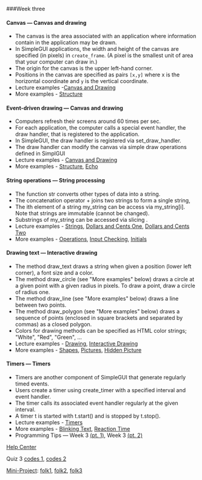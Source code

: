 ###Week three 

#### Canvas — Canvas and drawing
+ The canvas is the area associated with an application where information contain in the application may be drawn.
+ In SimpleGUI applications, the width and height of the canvas are specified (in pixels) in `create_frame`. (A pixel is the smallest unit of area that your computer can draw in.)
+ The origin for the canvas is the upper left-hand corner.
+ Positions in the canvas are specified as pairs `[x,y]` where x is the horizontal coordinate and `y` is the vertical coordinate.
+ Lecture examples -[Canvas and Drawing](http://www.codeskulptor.org/#examples-canvas_and_drawing.py)
+ More examples - [Structure](http://www.codeskulptor.org/#examples-more-3a_canvas_and_drawing-structure.py)

#### Event-driven drawing — Canvas and drawing
+ Computers refresh their screens around 60 times per sec.
+ For each application, the computer calls a special event handler, the draw handler, that is registered to the application.
+ In SimpleGUI, the draw handler is registered via set_draw_handler.
+ The draw handler can modify the canvas via simple draw operations defined in SimplGUI
+ Lecture examples - [Canvas and Drawing](http://www.codeskulptor.org/#examples-canvas_and_drawing.py)
+ More examples - [Structure](http://www.codeskulptor.org/#examples-more-3a_canvas_and_drawing-structure.py), [Echo](http://www.codeskulptor.org/#examples-more-3a_canvas_and_drawing-echo.py)

#### String operations — String processing
+ The function str converts other types of data into a string.
+ The concatenation operator + joins two strings to form a single string,
+ The ith element of a string my_string can be access via my_string[i]. Note that strings are immutable (cannot be changed).
+ Substrings of my_string can be accessed via slicing .
+ Lecture examples - [Strings](http://www.codeskulptor.org/#examples-strings-0.py), [Dollars and Cents One](http://www.codeskulptor.org/#examples-strings-1.py), [Dollars and Cents Two](http://www.codeskulptor.org/#examples-strings-2.py)
+ More examples - [Operations](http://www.codeskulptor.org/#examples-more-3a_string_processing-operations.py), [Input Checking](http://www.codeskulptor.org/#examples-more-3a_string_processing-input_checking.py), [Initials](http://www.codeskulptor.org/#examples-more-3a_string_processing-initials.py)

#### Drawing text — Interactive drawing
+ The method draw_text draws a string when given a position (lower left corner), a font size and a color.
+ The method draw_circle (see "More examples" below) draws a circle at a given point with a given radius in pixels. To draw a point, draw a circle of radius one.
+ The method draw_line (see "More examples" below) draws a line between two points.
+ The method draw_polygon (see "More examples" below) draws a sequence of points (enclosed in square brackets and separated by commas) as a closed polygon.
+ Colors for drawing methods can be specified as HTML color strings; "White", "Red", "Green", ...
+ Lecture examples - [Drawing](http://www.codeskulptor.org/#examples-drawing.py), [Interactive Drawing](http://www.codeskulptor.org/#examples-interactive_drawing.py)
+ More examples - [Shapes](http://www.codeskulptor.org/#examples-more-3a_interactive_drawing-shapes.py), [Pictures](http://www.codeskulptor.org/#examples-more-3a_interactive_drawing-pictures.py), [Hidden Picture](http://www.codeskulptor.org/#examples-more-3a_interactive_drawing-hidden_picture.py)

#### Timers — Timers
+ Timers are another component of SimpleGUI that generate regularly timed events.
+ Users create a timer using create_timer with a specified interval and event handler.
+ The timer calls its associated event handler regularly at the given interval.
+ A timer t is started with t.start() and is stopped by t.stop().
+ Lecture examples - [Timers](http://www.codeskulptor.org/#examples-timers.py)
+ More examples - [Blinking Text](http://www.codeskulptor.org/#examples-more-3b_timers-blinking_text.py), [Reaction Time](http://www.codeskulptor.org/#examples-more-3b_timers-reaction_time.py)
+ Programming Tips — Week 3 [(pt. 1)](http://www.codeskulptor.org/#examples-tips3-events.py), Week 3 [(pt. 2)](http://www.codeskulptor.org/#examples-tips3.py)

[Help Center](https://class.coursera.org/interactivepython1-002/wiki/view?page=week3)

Quiz 3 [codes 1](http://www.codeskulptor.org/#user39_x882e1KcfAAUJjp.py), [codes 2]()

[Mini-Project](https://class.coursera.org/interactivepython1-002/human_grading/view/courses/974633/assessments/30/submissions): [folk1](https://github.com/Lieke22/Interactive-Programming-in-Python-with-Coursera/blob/master/mini%20project%203%20%22Stopwatch:%20The%20Game%22.py), [folk2](http://www.codeskulptor.org/#user4-OfeP8ZhSYS-2.py), [folk3](http://www.codeskulptor.org/#user4-o6Qzh1GvX6GweBC.py)
